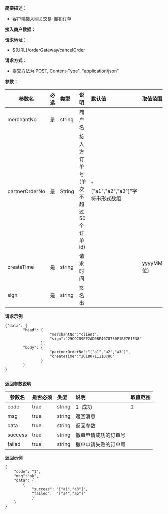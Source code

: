 **简要描述：**

- 客户端接入网关交易-撤销订单

**接入商户数据：**


**请求地址：**
- ${URL}/orderGateway/cancelOrder

**请求方式：**
-  提交方法为 POST, Content-Type", "application/json"

**参数：**

|参数名|必选|类型|说明|默认值|取值范围|
|--------|:----|:--------|:---------|:------|:------|
|merchantNo |是  |string |商户名   | | |
|partnerOrderNo |是  |String | 接入方订单号(单次不超过50个订单id) |"["a1","a2","a3"]"字符串形式数组|
|createTime |是  |string | 请求时间 | |yyyyMMddHHmmss(14位)|
|sign |是  |string | 签名串 | | ||

 **请求示例**
```
{"data": {
		"head": {
					"merchantNo":"client",
					"sign":"29C9C89EE2AD0BF4078730F1BE7E1F38"
				},
		"body": {
					"partnerOrderNo":"["a1","a2","a3"]",
					"createTime":"20180711110706"
		 		}
		}
}


```

 **返回参数说明** 

|参数名|是否必须|类型|说明|取值范围|
|--------|:----|:--------|:---------|:------|
|code  |true| string  | 1-成功 | 1|
|msg |true   |string |返回消息| |
|data |true   |string |返回参数| ||
|success |true   |string |撤单申请成功的订单号| ||
|failed |true   |string |撤单申请失败的订单号| ||


 **返回示例**
```
{
	"code": "1",
	"msg":"ok",
	"data": {
		{
			"success": "["a1","a3"]",
			"failed":  "["a4","a5"]"
			}
	}
}
```
